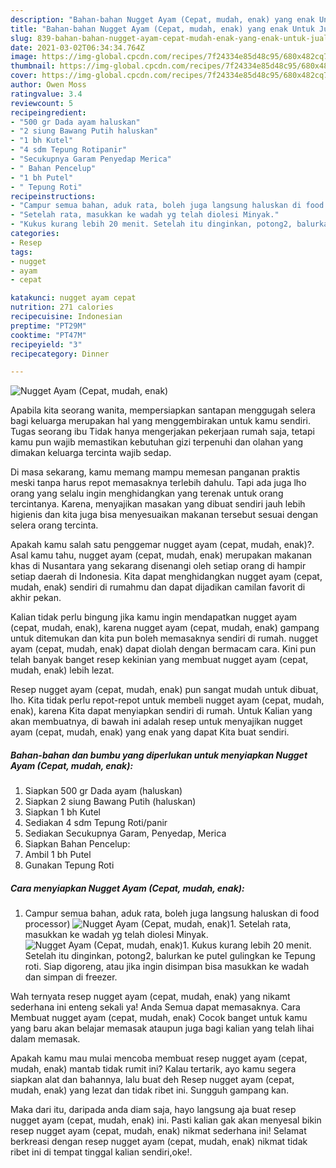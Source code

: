 ```yaml
---
description: "Bahan-bahan Nugget Ayam (Cepat, mudah, enak) yang enak Untuk Jualan"
title: "Bahan-bahan Nugget Ayam (Cepat, mudah, enak) yang enak Untuk Jualan"
slug: 839-bahan-bahan-nugget-ayam-cepat-mudah-enak-yang-enak-untuk-jualan
date: 2021-03-02T06:34:34.764Z
image: https://img-global.cpcdn.com/recipes/7f24334e85d48c95/680x482cq70/nugget-ayam-cepat-mudah-enak-foto-resep-utama.jpg
thumbnail: https://img-global.cpcdn.com/recipes/7f24334e85d48c95/680x482cq70/nugget-ayam-cepat-mudah-enak-foto-resep-utama.jpg
cover: https://img-global.cpcdn.com/recipes/7f24334e85d48c95/680x482cq70/nugget-ayam-cepat-mudah-enak-foto-resep-utama.jpg
author: Owen Moss
ratingvalue: 3.4
reviewcount: 5
recipeingredient:
- "500 gr Dada ayam haluskan"
- "2 siung Bawang Putih haluskan"
- "1 bh Kutel"
- "4 sdm Tepung Rotipanir"
- "Secukupnya Garam Penyedap Merica"
- " Bahan Pencelup"
- "1 bh Putel"
- " Tepung Roti"
recipeinstructions:
- "Campur semua bahan, aduk rata, boleh juga langsung haluskan di food processor)"
- "Setelah rata, masukkan ke wadah yg telah diolesi Minyak."
- "Kukus kurang lebih 20 menit. Setelah itu dinginkan, potong2, balurkan ke putel gulingkan ke Tepung roti. Siap digoreng, atau jika ingin disimpan bisa masukkan ke wadah dan simpan di freezer."
categories:
- Resep
tags:
- nugget
- ayam
- cepat

katakunci: nugget ayam cepat 
nutrition: 271 calories
recipecuisine: Indonesian
preptime: "PT29M"
cooktime: "PT47M"
recipeyield: "3"
recipecategory: Dinner

---
```



![Nugget Ayam (Cepat, mudah, enak)](https://img-global.cpcdn.com/recipes/7f24334e85d48c95/680x482cq70/nugget-ayam-cepat-mudah-enak-foto-resep-utama.jpg)

Apabila kita seorang wanita, mempersiapkan santapan menggugah selera bagi keluarga merupakan hal yang menggembirakan untuk kamu sendiri. Tugas seorang ibu Tidak hanya mengerjakan pekerjaan rumah saja, tetapi kamu pun wajib memastikan kebutuhan gizi terpenuhi dan olahan yang dimakan keluarga tercinta wajib sedap.

Di masa  sekarang, kamu memang mampu memesan panganan praktis meski tanpa harus repot memasaknya terlebih dahulu. Tapi ada juga lho orang yang selalu ingin menghidangkan yang terenak untuk orang tercintanya. Karena, menyajikan masakan yang dibuat sendiri jauh lebih higienis dan kita juga bisa menyesuaikan makanan tersebut sesuai dengan selera orang tercinta. 



Apakah kamu salah satu penggemar nugget ayam (cepat, mudah, enak)?. Asal kamu tahu, nugget ayam (cepat, mudah, enak) merupakan makanan khas di Nusantara yang sekarang disenangi oleh setiap orang di hampir setiap daerah di Indonesia. Kita dapat menghidangkan nugget ayam (cepat, mudah, enak) sendiri di rumahmu dan dapat dijadikan camilan favorit di akhir pekan.

Kalian tidak perlu bingung jika kamu ingin mendapatkan nugget ayam (cepat, mudah, enak), karena nugget ayam (cepat, mudah, enak) gampang untuk ditemukan dan kita pun boleh memasaknya sendiri di rumah. nugget ayam (cepat, mudah, enak) dapat diolah dengan bermacam cara. Kini pun telah banyak banget resep kekinian yang membuat nugget ayam (cepat, mudah, enak) lebih lezat.

Resep nugget ayam (cepat, mudah, enak) pun sangat mudah untuk dibuat, lho. Kita tidak perlu repot-repot untuk membeli nugget ayam (cepat, mudah, enak), karena Kita dapat menyiapkan sendiri di rumah. Untuk Kalian yang akan membuatnya, di bawah ini adalah resep untuk menyajikan nugget ayam (cepat, mudah, enak) yang enak yang dapat Kita buat sendiri.

<!--inarticleads1-->

##### Bahan-bahan dan bumbu yang diperlukan untuk menyiapkan Nugget Ayam (Cepat, mudah, enak):

1. Siapkan 500 gr Dada ayam (haluskan)
1. Siapkan 2 siung Bawang Putih (haluskan)
1. Siapkan 1 bh Kutel
1. Sediakan 4 sdm Tepung Roti/panir
1. Sediakan Secukupnya Garam, Penyedap, Merica
1. Siapkan  Bahan Pencelup:
1. Ambil 1 bh Putel
1. Gunakan  Tepung Roti




<!--inarticleads2-->

##### Cara menyiapkan Nugget Ayam (Cepat, mudah, enak):

1. Campur semua bahan, aduk rata, boleh juga langsung haluskan di food processor)
<img src="https://img-global.cpcdn.com/steps/77a4d6077f845aca/160x128cq70/nugget-ayam-cepat-mudah-enak-langkah-memasak-1-foto.jpg" alt="Nugget Ayam (Cepat, mudah, enak)">1. Setelah rata, masukkan ke wadah yg telah diolesi Minyak.
<img src="https://img-global.cpcdn.com/steps/f87a9fc14e24b3c5/160x128cq70/nugget-ayam-cepat-mudah-enak-langkah-memasak-2-foto.jpg" alt="Nugget Ayam (Cepat, mudah, enak)">1. Kukus kurang lebih 20 menit. Setelah itu dinginkan, potong2, balurkan ke putel gulingkan ke Tepung roti. Siap digoreng, atau jika ingin disimpan bisa masukkan ke wadah dan simpan di freezer.




Wah ternyata resep nugget ayam (cepat, mudah, enak) yang nikamt sederhana ini enteng sekali ya! Anda Semua dapat memasaknya. Cara Membuat nugget ayam (cepat, mudah, enak) Cocok banget untuk kamu yang baru akan belajar memasak ataupun juga bagi kalian yang telah lihai dalam memasak.

Apakah kamu mau mulai mencoba membuat resep nugget ayam (cepat, mudah, enak) mantab tidak rumit ini? Kalau tertarik, ayo kamu segera siapkan alat dan bahannya, lalu buat deh Resep nugget ayam (cepat, mudah, enak) yang lezat dan tidak ribet ini. Sungguh gampang kan. 

Maka dari itu, daripada anda diam saja, hayo langsung aja buat resep nugget ayam (cepat, mudah, enak) ini. Pasti kalian gak akan menyesal bikin resep nugget ayam (cepat, mudah, enak) nikmat sederhana ini! Selamat berkreasi dengan resep nugget ayam (cepat, mudah, enak) nikmat tidak ribet ini di tempat tinggal kalian sendiri,oke!.

